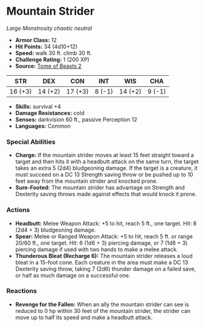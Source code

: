 # Mountain Strider

*Large* *Monstrosity* *chaotic neutral*

- **Armor Class:** 12
- **Hit Points:** 34 (4d10+12)
- **Speed:** walk 30 ft. climb 30 ft.
- **Challenge Rating:** 1 (200 XP)
- **Source:** [Tome of Beasts 2](https://koboldpress.com/kpstore/product/tome-of-beasts-2-for-5th-edition/)

| STR | DEX | CON | INT | WIS | CHA |
| --- | --- | --- | --- | --- | --- |
| 16 (+3) | 14 (+2) | 17 (+3) | 8 (-1) | 14 (+2) | 9 (-1) |

- **Skills:** survival +4
- **Damage Resistances:** cold
- **Senses:** darkvision 60 ft., passive Perception 12
- **Languages:** Common
### Special Abilities
- **Charge:** If the mountain strider moves at least 15 feet straight toward a target and then hits it with a headbutt attack on the same turn, the target takes an extra 5 (2d4) bludgeoning damage. If the target is a creature, it must succeed on a DC 13 Strength saving throw or be pushed up to 10 feet away from the mountain strider and knocked prone.
- **Sure-Footed:** The mountain strider has advantage on Strength and Dexterity saving throws made against effects that would knock it prone.
### Actions
- **Headbutt:** Melee Weapon Attack: +5 to hit, reach 5 ft., one target. Hit: 8 (2d4 + 3) bludgeoning damage.
- **Spear:** Melee or Ranged Weapon Attack: +5 to hit, reach 5 ft. or range 20/60 ft., one target. Hit: 6 (1d6 + 3) piercing damage, or 7 (1d8 + 3) piercing damage if used with two hands to make a melee attack.
- **Thunderous Bleat (Recharge 6):** The mountain strider releases a loud bleat in a 15-foot cone. Each creature in the area must make a DC 13 Dexterity saving throw, taking 7 (2d6) thunder damage on a failed save, or half as much damage on a successful one.
### Reactions
- **Revenge for the Fallen:** When an ally the mountain strider can see is reduced to 0 hp within 30 feet of the mountain strider, the strider can move up to half its speed and make a headbutt attack.
